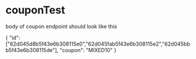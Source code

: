 # couponTest

body of coupon endpoint should look like this

{
    "id": ["62d045d8b5f43e6b308115e0","62d045fab5f43e6b308115e2","62d045bbb5f43e6b308115de"],
    "coupon": "MIXED10"
}

